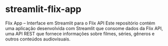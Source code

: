 # streamlit-flix-app
Flix App – Interface em Streamlit para o Flix API Este repositório contém uma aplicação desenvolvida com Streamlit que consome dados da Flix API, uma API REST que fornece informações sobre filmes, séries, gêneros e outros conteúdos audiovisuais.

